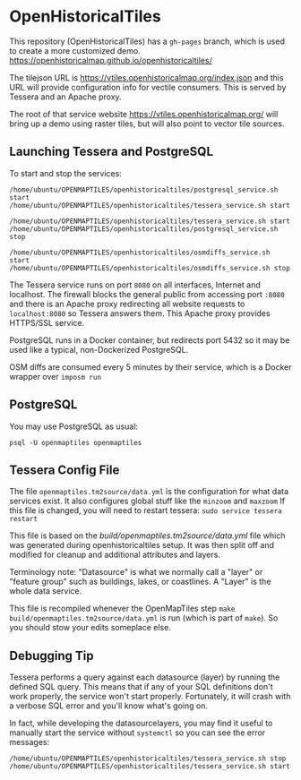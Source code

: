 # OpenHistoricalTiles

This repository (OpenHistoricalTiles) has a `gh-pages` branch, which is used to create a more customized demo.  https://openhistoricalmap.github.io/openhistoricaltiles/

The tilejson URL is https://vtiles.openhistoricalmap.org/index.json and this URL will provide configuration info for vectile consumers. This is served by Tessera and an Apache proxy.

The root of that service website https://vtiles.openhistoricalmap.org/ will bring up a demo using raster tiles, but will also point to vector tile sources.


## Launching Tessera and PostgreSQL

To start and stop the services:

```
/home/ubuntu/OPENMAPTILES/openhistoricaltiles/postgresql_service.sh start
/home/ubuntu/OPENMAPTILES/openhistoricaltiles/tessera_service.sh start
```

```
/home/ubuntu/OPENMAPTILES/openhistoricaltiles/tessera_service.sh start
/home/ubuntu/OPENMAPTILES/openhistoricaltiles/postgresql_service.sh stop
```

```
/home/ubuntu/OPENMAPTILES/openhistoricaltiles/osmdiffs_service.sh start
/home/ubuntu/OPENMAPTILES/openhistoricaltiles/osmdiffs_service.sh stop
```

The Tessera service runs on port `8080` on all interfaces, Internet and localhost. The firewall blocks the general public from accessing port `:8080` and there is an Apache proxy redirecting all website requests to `localhost:8080` so Tessera answers them. This Apache proxy provides HTTPS/SSL service.

PostgreSQL runs in a Docker container, but redirects port 5432 so it may be used like a typical, non-Dockerized PostgreSQL.

OSM diffs are consumed every 5 minutes by their service, which is a Docker wrapper over `imposm run`


## PostgreSQL

You may use PostgreSQL as usual:

```
psql -U openmaptiles openmaptiles
```


## Tessera Config File

The file `openmaptiles.tm2source/data.yml` is the configuration for what data services exist. It also configures global stuff like the `minzoom` and `maxzoom` If this file is changed, you will need to restart tessera: `sudo service tessera restart`

This file is based on the *build/openmaptiles.tm2source/data.yml* file which was generated during openhistoricaltiles setup. It was then split off and modified for cleanup and additional attributes and layers.

Terminology note: "Datasource" is what we normally call a "layer" or "feature group" such as buildings, lakes, or coastlines. A "Layer" is the whole data service.

This file is recompiled whenever the OpenMapTiles step `make build/openmaptiles.tm2source/data.yml` is run (which is part of `make`). So you should stow your edits someplace else.



## Debugging Tip

Tessera performs a query against each datasource (layer) by running the defined SQL query. This means that if any of your SQL definitions don't work properly, the service won't start properly. Fortunately, it will crash with a verbose SQL error and you'll know what's going on.

In fact, while developing the datasourcelayers, you may find it useful to manually start the service without `systemctl` so you can see the error messages:

```
/home/ubuntu/OPENMAPTILES/openhistoricaltiles/tessera_service.sh stop
/home/ubuntu/OPENMAPTILES/openhistoricaltiles/tessera_service.sh start
```

